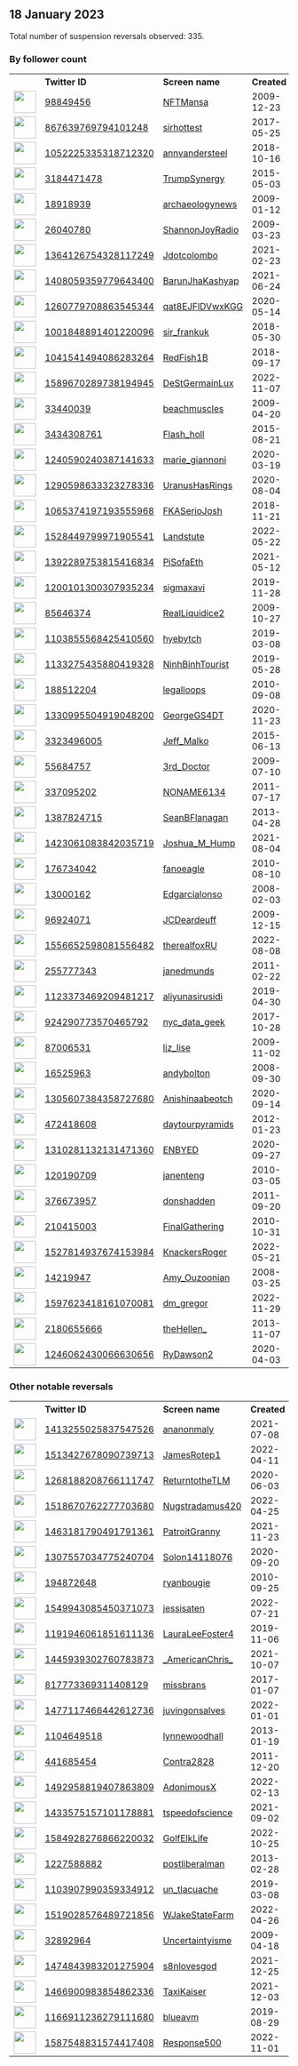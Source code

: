 
## 18 January 2023
Total number of suspension reversals observed: 335.

### By follower count
<table><tr><th></th><th align="left">Twitter ID</th><th align="left">Screen name</th>
<th align="left">Created</th><th align="left">Status</th><th align="left">Suspended</th><th align="left">Followers</th>
<tr><td><a href="https://pbs.twimg.com/profile_images/1635477864899395585/tIEJPpMP_normal.jpg"><img src="https://pbs.twimg.com/profile_images/1635477864899395585/tIEJPpMP_normal.jpg" width="40px" height="40px" align="center"/></a></td><td><a href="https://twitter.com/intent/user?user_id=98849456">98849456</a></td><td><a href="https://twitter.com/NFTMansa">NFTMansa</a></td><td>2009-12-23</td><td align="center"></td><td>2023-01-13</td><td>107831</td></tr>
<tr><td><a href="https://pbs.twimg.com/profile_images/1621724574395305984/CLylZocU_normal.jpg"><img src="https://pbs.twimg.com/profile_images/1621724574395305984/CLylZocU_normal.jpg" width="40px" height="40px" align="center"/></a></td><td><a href="https://twitter.com/intent/user?user_id=867639769794101248">867639769794101248</a></td><td><a href="https://twitter.com/sirhottest">sirhottest</a></td><td>2017-05-25</td><td align="center"></td><td>2022-11-24</td><td>93545</td></tr>
<tr><td><a href="https://pbs.twimg.com/profile_images/1623504501947629571/eHq1v02g_normal.jpg"><img src="https://pbs.twimg.com/profile_images/1623504501947629571/eHq1v02g_normal.jpg" width="40px" height="40px" align="center"/></a></td><td><a href="https://twitter.com/intent/user?user_id=1052225335318712320">1052225335318712320</a></td><td><a href="https://twitter.com/annvandersteel">annvandersteel</a></td><td>2018-10-16</td><td align="center"></td><td></td><td>85352</td></tr>
<tr><td><a href="https://pbs.twimg.com/profile_images/1002235587808694274/osA1ld-Z_normal.jpg"><img src="https://pbs.twimg.com/profile_images/1002235587808694274/osA1ld-Z_normal.jpg" width="40px" height="40px" align="center"/></a></td><td><a href="https://twitter.com/intent/user?user_id=3184471478">3184471478</a></td><td><a href="https://twitter.com/TrumpSynergy">TrumpSynergy</a></td><td>2015-05-03</td><td align="center"></td><td></td><td>51087</td></tr>
<tr><td><a href="https://pbs.twimg.com/profile_images/70837918/P40112644e_1__normal.jpg"><img src="https://pbs.twimg.com/profile_images/70837918/P40112644e_1__normal.jpg" width="40px" height="40px" align="center"/></a></td><td><a href="https://twitter.com/intent/user?user_id=18918939">18918939</a></td><td><a href="https://twitter.com/archaeologynews">archaeologynews</a></td><td>2009-01-12</td><td align="center"></td><td>2023-01-13</td><td>31479</td></tr>
<tr><td><a href="https://pbs.twimg.com/profile_images/1273069360953909248/C2kzuW93_normal.jpg"><img src="https://pbs.twimg.com/profile_images/1273069360953909248/C2kzuW93_normal.jpg" width="40px" height="40px" align="center"/></a></td><td><a href="https://twitter.com/intent/user?user_id=26040780">26040780</a></td><td><a href="https://twitter.com/ShannonJoyRadio">ShannonJoyRadio</a></td><td>2009-03-23</td><td align="center"></td><td>2022-03-11</td><td>25450</td></tr>
<tr><td><a href="https://pbs.twimg.com/profile_images/1651157402891456512/c8Jlt-kb_normal.jpg"><img src="https://pbs.twimg.com/profile_images/1651157402891456512/c8Jlt-kb_normal.jpg" width="40px" height="40px" align="center"/></a></td><td><a href="https://twitter.com/intent/user?user_id=1364126754328117249">1364126754328117249</a></td><td><a href="https://twitter.com/Jdotcolombo">Jdotcolombo</a></td><td>2021-02-23</td><td align="center"></td><td>2022-10-05</td><td>24931</td></tr>
<tr><td><a href="https://pbs.twimg.com/profile_images/1626828128499924992/356cO6Iz_normal.jpg"><img src="https://pbs.twimg.com/profile_images/1626828128499924992/356cO6Iz_normal.jpg" width="40px" height="40px" align="center"/></a></td><td><a href="https://twitter.com/intent/user?user_id=1408059359779643400">1408059359779643400</a></td><td><a href="https://twitter.com/BarunJhaKashyap">BarunJhaKashyap</a></td><td>2021-06-24</td><td align="center"></td><td>2022-12-31</td><td>19059</td></tr>
<tr><td><a href="https://pbs.twimg.com/profile_images/1634756576023318528/ElWJEz5d_normal.jpg"><img src="https://pbs.twimg.com/profile_images/1634756576023318528/ElWJEz5d_normal.jpg" width="40px" height="40px" align="center"/></a></td><td><a href="https://twitter.com/intent/user?user_id=1260779708863545344">1260779708863545344</a></td><td><a href="https://twitter.com/qat8EJFlDVwxKGG">qat8EJFlDVwxKGG</a></td><td>2020-05-14</td><td align="center"></td><td>2023-01-12</td><td>17237</td></tr>
<tr><td><a href="https://pbs.twimg.com/profile_images/1630297810510794752/0LvZ387L_normal.jpg"><img src="https://pbs.twimg.com/profile_images/1630297810510794752/0LvZ387L_normal.jpg" width="40px" height="40px" align="center"/></a></td><td><a href="https://twitter.com/intent/user?user_id=1001848891401220096">1001848891401220096</a></td><td><a href="https://twitter.com/sir_frankuk">sir_frankuk</a></td><td>2018-05-30</td><td align="center"></td><td>2022-07-04</td><td>16829</td></tr>
<tr><td><a href="https://pbs.twimg.com/profile_images/1617345848551038977/kpar0dQN_normal.jpg"><img src="https://pbs.twimg.com/profile_images/1617345848551038977/kpar0dQN_normal.jpg" width="40px" height="40px" align="center"/></a></td><td><a href="https://twitter.com/intent/user?user_id=1041541494086283264">1041541494086283264</a></td><td><a href="https://twitter.com/RedFish1B">RedFish1B</a></td><td>2018-09-17</td><td align="center"></td><td>2022-03-02</td><td>14833</td></tr>
<tr><td><a href="https://pbs.twimg.com/profile_images/1596284580343980034/xehi5jhh_normal.jpg"><img src="https://pbs.twimg.com/profile_images/1596284580343980034/xehi5jhh_normal.jpg" width="40px" height="40px" align="center"/></a></td><td><a href="https://twitter.com/intent/user?user_id=1589670289738194945">1589670289738194945</a></td><td><a href="https://twitter.com/DeStGermainLux">DeStGermainLux</a></td><td>2022-11-07</td><td align="center"></td><td>2023-01-01</td><td>13594</td></tr>
<tr><td><a href="https://pbs.twimg.com/profile_images/1430937893791485953/f3gSr59Q_normal.jpg"><img src="https://pbs.twimg.com/profile_images/1430937893791485953/f3gSr59Q_normal.jpg" width="40px" height="40px" align="center"/></a></td><td><a href="https://twitter.com/intent/user?user_id=33440039">33440039</a></td><td><a href="https://twitter.com/beachmuscles">beachmuscles</a></td><td>2009-04-20</td><td align="center"></td><td>2022-11-24</td><td>13167</td></tr>
<tr><td><a href="https://pbs.twimg.com/profile_images/1584084957521186817/zot3mVd6_normal.jpg"><img src="https://pbs.twimg.com/profile_images/1584084957521186817/zot3mVd6_normal.jpg" width="40px" height="40px" align="center"/></a></td><td><a href="https://twitter.com/intent/user?user_id=3434308761">3434308761</a></td><td><a href="https://twitter.com/Flash_holl">Flash_holl</a></td><td>2015-08-21</td><td align="center">🚫</td><td>2022-11-02</td><td>10711</td></tr>
<tr><td><a href="https://pbs.twimg.com/profile_images/1644784430626504705/lpzK4doV_normal.jpg"><img src="https://pbs.twimg.com/profile_images/1644784430626504705/lpzK4doV_normal.jpg" width="40px" height="40px" align="center"/></a></td><td><a href="https://twitter.com/intent/user?user_id=1240590240387141633">1240590240387141633</a></td><td><a href="https://twitter.com/marie_giannoni">marie_giannoni</a></td><td>2020-03-19</td><td align="center"></td><td>2023-01-13</td><td>9901</td></tr>
<tr><td><a href="https://pbs.twimg.com/profile_images/1640757055462973442/tozRTGYW_normal.jpg"><img src="https://pbs.twimg.com/profile_images/1640757055462973442/tozRTGYW_normal.jpg" width="40px" height="40px" align="center"/></a></td><td><a href="https://twitter.com/intent/user?user_id=1290598633323278336">1290598633323278336</a></td><td><a href="https://twitter.com/UranusHasRings">UranusHasRings</a></td><td>2020-08-04</td><td align="center"></td><td>2022-12-25</td><td>8880</td></tr>
<tr><td><a href="https://pbs.twimg.com/profile_images/1617445576831864832/m-vMUVFK_normal.jpg"><img src="https://pbs.twimg.com/profile_images/1617445576831864832/m-vMUVFK_normal.jpg" width="40px" height="40px" align="center"/></a></td><td><a href="https://twitter.com/intent/user?user_id=1065374197193555968">1065374197193555968</a></td><td><a href="https://twitter.com/FKASerioJosh">FKASerioJosh</a></td><td>2018-11-21</td><td align="center"></td><td>2022-09-15</td><td>7939</td></tr>
<tr><td><a href="https://pbs.twimg.com/profile_images/1625442570091352067/aOCGrlII_normal.jpg"><img src="https://pbs.twimg.com/profile_images/1625442570091352067/aOCGrlII_normal.jpg" width="40px" height="40px" align="center"/></a></td><td><a href="https://twitter.com/intent/user?user_id=1528449799971905541">1528449799971905541</a></td><td><a href="https://twitter.com/Landstute">Landstute</a></td><td>2022-05-22</td><td align="center">👋</td><td>2022-10-11</td><td>7353</td></tr>
<tr><td><a href="https://pbs.twimg.com/profile_images/1506126428768808964/HmI7_Us8_normal.jpg"><img src="https://pbs.twimg.com/profile_images/1506126428768808964/HmI7_Us8_normal.jpg" width="40px" height="40px" align="center"/></a></td><td><a href="https://twitter.com/intent/user?user_id=1392289753815416834">1392289753815416834</a></td><td><a href="https://twitter.com/PiSofaEth">PiSofaEth</a></td><td>2021-05-12</td><td align="center"></td><td>2023-01-11</td><td>5889</td></tr>
<tr><td><a href="https://pbs.twimg.com/profile_images/1607013957486739457/O8aZ2b9h_normal.jpg"><img src="https://pbs.twimg.com/profile_images/1607013957486739457/O8aZ2b9h_normal.jpg" width="40px" height="40px" align="center"/></a></td><td><a href="https://twitter.com/intent/user?user_id=1200101300307935234">1200101300307935234</a></td><td><a href="https://twitter.com/sigmaxavi">sigmaxavi</a></td><td>2019-11-28</td><td align="center"></td><td>2023-01-12</td><td>5244</td></tr>
<tr><td><a href="https://pbs.twimg.com/profile_images/1247328865703399425/y5Fg9i2R_normal.jpg"><img src="https://pbs.twimg.com/profile_images/1247328865703399425/y5Fg9i2R_normal.jpg" width="40px" height="40px" align="center"/></a></td><td><a href="https://twitter.com/intent/user?user_id=85646374">85646374</a></td><td><a href="https://twitter.com/RealLiquidice2">RealLiquidice2</a></td><td>2009-10-27</td><td align="center"></td><td>2022-11-07</td><td>5172</td></tr>
<tr><td><a href="https://pbs.twimg.com/profile_images/1653080376074551299/XQVER78d_normal.jpg"><img src="https://pbs.twimg.com/profile_images/1653080376074551299/XQVER78d_normal.jpg" width="40px" height="40px" align="center"/></a></td><td><a href="https://twitter.com/intent/user?user_id=1103855568425410560">1103855568425410560</a></td><td><a href="https://twitter.com/hyebytch">hyebytch</a></td><td>2019-03-08</td><td align="center"></td><td>2023-01-13</td><td>5131</td></tr>
<tr><td><a href="https://pbs.twimg.com/profile_images/1136333222537601024/PfwFWMmC_normal.jpg"><img src="https://pbs.twimg.com/profile_images/1136333222537601024/PfwFWMmC_normal.jpg" width="40px" height="40px" align="center"/></a></td><td><a href="https://twitter.com/intent/user?user_id=1133275435880419328">1133275435880419328</a></td><td><a href="https://twitter.com/NinhBinhTourist">NinhBinhTourist</a></td><td>2019-05-28</td><td align="center"></td><td>2023-01-03</td><td>5121</td></tr>
<tr><td><a href="https://pbs.twimg.com/profile_images/1632177918360141826/7BfIVME__normal.jpg"><img src="https://pbs.twimg.com/profile_images/1632177918360141826/7BfIVME__normal.jpg" width="40px" height="40px" align="center"/></a></td><td><a href="https://twitter.com/intent/user?user_id=188512204">188512204</a></td><td><a href="https://twitter.com/legalloops">legalloops</a></td><td>2010-09-08</td><td align="center"></td><td>2023-01-13</td><td>4603</td></tr>
<tr><td><a href="https://pbs.twimg.com/profile_images/1331000800726949889/6_Ra0DNQ_normal.jpg"><img src="https://pbs.twimg.com/profile_images/1331000800726949889/6_Ra0DNQ_normal.jpg" width="40px" height="40px" align="center"/></a></td><td><a href="https://twitter.com/intent/user?user_id=1330995504919048200">1330995504919048200</a></td><td><a href="https://twitter.com/GeorgeGS4DT">GeorgeGS4DT</a></td><td>2020-11-23</td><td align="center"></td><td>2022-11-29</td><td>4543</td></tr>
<tr><td><a href="https://pbs.twimg.com/profile_images/1601707665549402117/xzUmZ-nk_normal.jpg"><img src="https://pbs.twimg.com/profile_images/1601707665549402117/xzUmZ-nk_normal.jpg" width="40px" height="40px" align="center"/></a></td><td><a href="https://twitter.com/intent/user?user_id=3323496005">3323496005</a></td><td><a href="https://twitter.com/Jeff_Malko">Jeff_Malko</a></td><td>2015-06-13</td><td align="center"></td><td>2023-01-07</td><td>4534</td></tr>
<tr><td><a href="https://pbs.twimg.com/profile_images/1348901286821978112/g5H9a2sV_normal.jpg"><img src="https://pbs.twimg.com/profile_images/1348901286821978112/g5H9a2sV_normal.jpg" width="40px" height="40px" align="center"/></a></td><td><a href="https://twitter.com/intent/user?user_id=55684757">55684757</a></td><td><a href="https://twitter.com/3rd_Doctor">3rd_Doctor</a></td><td>2009-07-10</td><td align="center"></td><td></td><td>4291</td></tr>
<tr><td><a href="https://pbs.twimg.com/profile_images/1515252401380507648/eEgV_bUo_normal.jpg"><img src="https://pbs.twimg.com/profile_images/1515252401380507648/eEgV_bUo_normal.jpg" width="40px" height="40px" align="center"/></a></td><td><a href="https://twitter.com/intent/user?user_id=337095202">337095202</a></td><td><a href="https://twitter.com/NONAME6134">NONAME6134</a></td><td>2011-07-17</td><td align="center"></td><td>2023-01-12</td><td>3883</td></tr>
<tr><td><a href="https://pbs.twimg.com/profile_images/1459442801788207107/jIlgVVb7_normal.jpg"><img src="https://pbs.twimg.com/profile_images/1459442801788207107/jIlgVVb7_normal.jpg" width="40px" height="40px" align="center"/></a></td><td><a href="https://twitter.com/intent/user?user_id=1387824715">1387824715</a></td><td><a href="https://twitter.com/SeanBFlanagan">SeanBFlanagan</a></td><td>2013-04-28</td><td align="center"></td><td>2022-07-16</td><td>3729</td></tr>
<tr><td><a href="https://pbs.twimg.com/profile_images/1638608288081125406/tdiVDEZT_normal.jpg"><img src="https://pbs.twimg.com/profile_images/1638608288081125406/tdiVDEZT_normal.jpg" width="40px" height="40px" align="center"/></a></td><td><a href="https://twitter.com/intent/user?user_id=1423061083842035719">1423061083842035719</a></td><td><a href="https://twitter.com/Joshua_M_Hump">Joshua_M_Hump</a></td><td>2021-08-04</td><td align="center"></td><td>2022-09-22</td><td>3551</td></tr>
<tr><td><a href="https://pbs.twimg.com/profile_images/1653093779757228037/FXcuU7Ba_normal.jpg"><img src="https://pbs.twimg.com/profile_images/1653093779757228037/FXcuU7Ba_normal.jpg" width="40px" height="40px" align="center"/></a></td><td><a href="https://twitter.com/intent/user?user_id=176734042">176734042</a></td><td><a href="https://twitter.com/fanoeagle">fanoeagle</a></td><td>2010-08-10</td><td align="center"></td><td>2023-01-12</td><td>3503</td></tr>
<tr><td><a href="https://pbs.twimg.com/profile_images/768126494631747586/eOhsJgHB_normal.jpg"><img src="https://pbs.twimg.com/profile_images/768126494631747586/eOhsJgHB_normal.jpg" width="40px" height="40px" align="center"/></a></td><td><a href="https://twitter.com/intent/user?user_id=13000162">13000162</a></td><td><a href="https://twitter.com/Edgarcialonso">Edgarcialonso</a></td><td>2008-02-03</td><td align="center"></td><td>2022-07-30</td><td>3420</td></tr>
<tr><td><a href="https://pbs.twimg.com/profile_images/1416795381229400066/PqmPPVKw_normal.jpg"><img src="https://pbs.twimg.com/profile_images/1416795381229400066/PqmPPVKw_normal.jpg" width="40px" height="40px" align="center"/></a></td><td><a href="https://twitter.com/intent/user?user_id=96924071">96924071</a></td><td><a href="https://twitter.com/JCDeardeuff">JCDeardeuff</a></td><td>2009-12-15</td><td align="center"></td><td>2022-10-14</td><td>3314</td></tr>
<tr><td><a href="https://pbs.twimg.com/profile_images/1636992242245148672/87qQTn9i_normal.jpg"><img src="https://pbs.twimg.com/profile_images/1636992242245148672/87qQTn9i_normal.jpg" width="40px" height="40px" align="center"/></a></td><td><a href="https://twitter.com/intent/user?user_id=1556652598081556482">1556652598081556482</a></td><td><a href="https://twitter.com/therealfoxRU">therealfoxRU</a></td><td>2022-08-08</td><td align="center"></td><td>2022-11-22</td><td>3225</td></tr>
<tr><td><a href="https://pbs.twimg.com/profile_images/1012051510623027200/CCruOfUM_normal.jpg"><img src="https://pbs.twimg.com/profile_images/1012051510623027200/CCruOfUM_normal.jpg" width="40px" height="40px" align="center"/></a></td><td><a href="https://twitter.com/intent/user?user_id=255777343">255777343</a></td><td><a href="https://twitter.com/janedmunds">janedmunds</a></td><td>2011-02-22</td><td align="center"></td><td>2023-01-12</td><td>2908</td></tr>
<tr><td><a href="https://pbs.twimg.com/profile_images/1567960120335671304/9YksbcBS_normal.jpg"><img src="https://pbs.twimg.com/profile_images/1567960120335671304/9YksbcBS_normal.jpg" width="40px" height="40px" align="center"/></a></td><td><a href="https://twitter.com/intent/user?user_id=1123373469209481217">1123373469209481217</a></td><td><a href="https://twitter.com/aliyunasirusidi">aliyunasirusidi</a></td><td>2019-04-30</td><td align="center"></td><td>2023-01-10</td><td>2666</td></tr>
<tr><td><a href="https://pbs.twimg.com/profile_images/1309207681836683267/WG8C7QqJ_normal.jpg"><img src="https://pbs.twimg.com/profile_images/1309207681836683267/WG8C7QqJ_normal.jpg" width="40px" height="40px" align="center"/></a></td><td><a href="https://twitter.com/intent/user?user_id=924290773570465792">924290773570465792</a></td><td><a href="https://twitter.com/nyc_data_geek">nyc_data_geek</a></td><td>2017-10-28</td><td align="center"></td><td>2022-08-03</td><td>2601</td></tr>
<tr><td><a href="https://pbs.twimg.com/profile_images/1615175985292365824/jpVogO4k_normal.jpg"><img src="https://pbs.twimg.com/profile_images/1615175985292365824/jpVogO4k_normal.jpg" width="40px" height="40px" align="center"/></a></td><td><a href="https://twitter.com/intent/user?user_id=87006531">87006531</a></td><td><a href="https://twitter.com/liz_lise">liz_lise</a></td><td>2009-11-02</td><td align="center"></td><td>2022-08-11</td><td>2492</td></tr>
<tr><td><a href="https://pbs.twimg.com/profile_images/1651136359396958208/kszRnB7g_normal.jpg"><img src="https://pbs.twimg.com/profile_images/1651136359396958208/kszRnB7g_normal.jpg" width="40px" height="40px" align="center"/></a></td><td><a href="https://twitter.com/intent/user?user_id=16525963">16525963</a></td><td><a href="https://twitter.com/andybolton">andybolton</a></td><td>2008-09-30</td><td align="center"></td><td>2022-08-18</td><td>2356</td></tr>
<tr><td><a href="https://pbs.twimg.com/profile_images/1654925781146161153/w303Zu3U_normal.jpg"><img src="https://pbs.twimg.com/profile_images/1654925781146161153/w303Zu3U_normal.jpg" width="40px" height="40px" align="center"/></a></td><td><a href="https://twitter.com/intent/user?user_id=1305607384358727680">1305607384358727680</a></td><td><a href="https://twitter.com/Anishinaabeotch">Anishinaabeotch</a></td><td>2020-09-14</td><td align="center"></td><td>2023-01-13</td><td>2312</td></tr>
<tr><td><a href="https://pbs.twimg.com/profile_images/966139562622930945/KEvY4zNo_normal.jpg"><img src="https://pbs.twimg.com/profile_images/966139562622930945/KEvY4zNo_normal.jpg" width="40px" height="40px" align="center"/></a></td><td><a href="https://twitter.com/intent/user?user_id=472418608">472418608</a></td><td><a href="https://twitter.com/daytourpyramids">daytourpyramids</a></td><td>2012-01-23</td><td align="center"></td><td>2023-01-09</td><td>2294</td></tr>
<tr><td><a href="https://pbs.twimg.com/profile_images/1609746552787968000/oNQr7yTV_normal.jpg"><img src="https://pbs.twimg.com/profile_images/1609746552787968000/oNQr7yTV_normal.jpg" width="40px" height="40px" align="center"/></a></td><td><a href="https://twitter.com/intent/user?user_id=1310281132131471360">1310281132131471360</a></td><td><a href="https://twitter.com/ENBYED">ENBYED</a></td><td>2020-09-27</td><td align="center"></td><td>2023-01-10</td><td>2252</td></tr>
<tr><td><a href="https://pbs.twimg.com/profile_images/1011347896493531137/dM5XdtbB_normal.jpg"><img src="https://pbs.twimg.com/profile_images/1011347896493531137/dM5XdtbB_normal.jpg" width="40px" height="40px" align="center"/></a></td><td><a href="https://twitter.com/intent/user?user_id=120190709">120190709</a></td><td><a href="https://twitter.com/janenteng">janenteng</a></td><td>2010-03-05</td><td align="center"></td><td></td><td>2207</td></tr>
<tr><td><a href="https://pbs.twimg.com/profile_images/1599226137695043584/UiXks7VF_normal.jpg"><img src="https://pbs.twimg.com/profile_images/1599226137695043584/UiXks7VF_normal.jpg" width="40px" height="40px" align="center"/></a></td><td><a href="https://twitter.com/intent/user?user_id=376673957">376673957</a></td><td><a href="https://twitter.com/donshadden">donshadden</a></td><td>2011-09-20</td><td align="center"></td><td>2023-01-06</td><td>1993</td></tr>
<tr><td><a href="https://pbs.twimg.com/profile_images/1608845852025688065/njHrEckw_normal.jpg"><img src="https://pbs.twimg.com/profile_images/1608845852025688065/njHrEckw_normal.jpg" width="40px" height="40px" align="center"/></a></td><td><a href="https://twitter.com/intent/user?user_id=210415003">210415003</a></td><td><a href="https://twitter.com/FinalGathering">FinalGathering</a></td><td>2010-10-31</td><td align="center"></td><td>2023-01-12</td><td>1895</td></tr>
<tr><td><a href="https://pbs.twimg.com/profile_images/1605433032957366272/N0LdSStP_normal.jpg"><img src="https://pbs.twimg.com/profile_images/1605433032957366272/N0LdSStP_normal.jpg" width="40px" height="40px" align="center"/></a></td><td><a href="https://twitter.com/intent/user?user_id=1527814937674153984">1527814937674153984</a></td><td><a href="https://twitter.com/KnackersRoger">KnackersRoger</a></td><td>2022-05-21</td><td align="center"></td><td>2023-01-11</td><td>1893</td></tr>
<tr><td><a href="https://pbs.twimg.com/profile_images/1538002698926141441/SyZ-jGeE_normal.jpg"><img src="https://pbs.twimg.com/profile_images/1538002698926141441/SyZ-jGeE_normal.jpg" width="40px" height="40px" align="center"/></a></td><td><a href="https://twitter.com/intent/user?user_id=14219947">14219947</a></td><td><a href="https://twitter.com/Amy_Ouzoonian">Amy_Ouzoonian</a></td><td>2008-03-25</td><td align="center"></td><td>2023-01-10</td><td>1885</td></tr>
<tr><td><a href="https://pbs.twimg.com/profile_images/1597631916563468292/LqOQgvpU_normal.jpg"><img src="https://pbs.twimg.com/profile_images/1597631916563468292/LqOQgvpU_normal.jpg" width="40px" height="40px" align="center"/></a></td><td><a href="https://twitter.com/intent/user?user_id=1597623418161070081">1597623418161070081</a></td><td><a href="https://twitter.com/dm_gregor">dm_gregor</a></td><td>2022-11-29</td><td align="center"></td><td>2023-01-09</td><td>1882</td></tr>
<tr><td><a href="https://pbs.twimg.com/profile_images/1324984122209673216/wfG2TyzB_normal.jpg"><img src="https://pbs.twimg.com/profile_images/1324984122209673216/wfG2TyzB_normal.jpg" width="40px" height="40px" align="center"/></a></td><td><a href="https://twitter.com/intent/user?user_id=2180655666">2180655666</a></td><td><a href="https://twitter.com/theHellen_">theHellen_</a></td><td>2013-11-07</td><td align="center"></td><td>2022-08-15</td><td>1782</td></tr>
<tr><td><a href="https://pbs.twimg.com/profile_images/1615732693245001730/Q5e6QxY5_normal.jpg"><img src="https://pbs.twimg.com/profile_images/1615732693245001730/Q5e6QxY5_normal.jpg" width="40px" height="40px" align="center"/></a></td><td><a href="https://twitter.com/intent/user?user_id=1246062430066630656">1246062430066630656</a></td><td><a href="https://twitter.com/RyDawson2">RyDawson2</a></td><td>2020-04-03</td><td align="center"></td><td></td><td>1625</td></tr>
</table>

### Other notable reversals
<table><tr><th></th><th align="left">Twitter ID</th><th align="left">Screen name</th>
<th align="left">Created</th><th align="left">Status</th><th align="left">Suspended</th><th align="left">Followers</th>
<tr><td><a href="https://pbs.twimg.com/profile_images/1508481535929843712/nR6JzCTC_normal.jpg"><img src="https://pbs.twimg.com/profile_images/1508481535929843712/nR6JzCTC_normal.jpg" width="40px" height="40px" align="center"/></a></td><td><a href="https://twitter.com/intent/user?user_id=1413255025837547526">1413255025837547526</a></td><td><a href="https://twitter.com/ananonmaly">ananonmaly</a></td><td>2021-07-08</td><td align="center"></td><td>2022-10-21</td><td>344</td></tr>
<tr><td><a href="https://pbs.twimg.com/profile_images/1541607246722899972/QLWjrn4q_normal.jpg"><img src="https://pbs.twimg.com/profile_images/1541607246722899972/QLWjrn4q_normal.jpg" width="40px" height="40px" align="center"/></a></td><td><a href="https://twitter.com/intent/user?user_id=1513427678090739713">1513427678090739713</a></td><td><a href="https://twitter.com/JamesRotep1">JamesRotep1</a></td><td>2022-04-11</td><td align="center"></td><td>2022-10-14</td><td>4</td></tr>
<tr><td><a href="https://pbs.twimg.com/profile_images/1550964374558449664/s7o4y_Il_normal.jpg"><img src="https://pbs.twimg.com/profile_images/1550964374558449664/s7o4y_Il_normal.jpg" width="40px" height="40px" align="center"/></a></td><td><a href="https://twitter.com/intent/user?user_id=1268188208766111747">1268188208766111747</a></td><td><a href="https://twitter.com/ReturntotheTLM">ReturntotheTLM</a></td><td>2020-06-03</td><td align="center"></td><td>2022-12-29</td><td>332</td></tr>
<tr><td><a href="https://pbs.twimg.com/profile_images/1518670940678238208/cI5_YzI6_normal.jpg"><img src="https://pbs.twimg.com/profile_images/1518670940678238208/cI5_YzI6_normal.jpg" width="40px" height="40px" align="center"/></a></td><td><a href="https://twitter.com/intent/user?user_id=1518670762277703680">1518670762277703680</a></td><td><a href="https://twitter.com/Nugstradamus420">Nugstradamus420</a></td><td>2022-04-25</td><td align="center"></td><td>2023-01-11</td><td>7</td></tr>
<tr><td><a href="https://pbs.twimg.com/profile_images/1612547227053948928/mLOe2Xrp_normal.jpg"><img src="https://pbs.twimg.com/profile_images/1612547227053948928/mLOe2Xrp_normal.jpg" width="40px" height="40px" align="center"/></a></td><td><a href="https://twitter.com/intent/user?user_id=1463181790491791361">1463181790491791361</a></td><td><a href="https://twitter.com/PatroitGranny">PatroitGranny</a></td><td>2021-11-23</td><td align="center"></td><td>2023-01-11</td><td>649</td></tr>
<tr><td><a href="https://abs.twimg.com/sticky/default_profile_images/default_profile_normal.png"><img src="https://abs.twimg.com/sticky/default_profile_images/default_profile_normal.png" width="40px" height="40px" align="center"/></a></td><td><a href="https://twitter.com/intent/user?user_id=1307557034775240704">1307557034775240704</a></td><td><a href="https://twitter.com/Solon14118076">Solon14118076</a></td><td>2020-09-20</td><td align="center"></td><td>2023-01-12</td><td>42</td></tr>
<tr><td><a href="https://pbs.twimg.com/profile_images/1758000522/image_normal.jpg"><img src="https://pbs.twimg.com/profile_images/1758000522/image_normal.jpg" width="40px" height="40px" align="center"/></a></td><td><a href="https://twitter.com/intent/user?user_id=194872648">194872648</a></td><td><a href="https://twitter.com/ryanbougie">ryanbougie</a></td><td>2010-09-25</td><td align="center"></td><td>2023-01-10</td><td>679</td></tr>
<tr><td><a href="https://pbs.twimg.com/profile_images/1562115139255549952/fge8IwQV_normal.jpg"><img src="https://pbs.twimg.com/profile_images/1562115139255549952/fge8IwQV_normal.jpg" width="40px" height="40px" align="center"/></a></td><td><a href="https://twitter.com/intent/user?user_id=1549943085450371073">1549943085450371073</a></td><td><a href="https://twitter.com/jessisaten">jessisaten</a></td><td>2022-07-21</td><td align="center">🔒</td><td>2023-01-13</td><td>539</td></tr>
<tr><td><a href="https://pbs.twimg.com/profile_images/1306291758557540360/yjZ9KYHY_normal.jpg"><img src="https://pbs.twimg.com/profile_images/1306291758557540360/yjZ9KYHY_normal.jpg" width="40px" height="40px" align="center"/></a></td><td><a href="https://twitter.com/intent/user?user_id=1191946061851611136">1191946061851611136</a></td><td><a href="https://twitter.com/LauraLeeFoster4">LauraLeeFoster4</a></td><td>2019-11-06</td><td align="center"></td><td>2023-01-13</td><td>230</td></tr>
<tr><td><a href="https://pbs.twimg.com/profile_images/1577873672483676160/MixJ5rnl_normal.jpg"><img src="https://pbs.twimg.com/profile_images/1577873672483676160/MixJ5rnl_normal.jpg" width="40px" height="40px" align="center"/></a></td><td><a href="https://twitter.com/intent/user?user_id=1445939302760783873">1445939302760783873</a></td><td><a href="https://twitter.com/_AmericanChris_">_AmericanChris_</a></td><td>2021-10-07</td><td align="center"></td><td>2022-12-05</td><td>304</td></tr>
<tr><td><a href="https://pbs.twimg.com/profile_images/1601812870882213888/18OQyE7k_normal.jpg"><img src="https://pbs.twimg.com/profile_images/1601812870882213888/18OQyE7k_normal.jpg" width="40px" height="40px" align="center"/></a></td><td><a href="https://twitter.com/intent/user?user_id=817773369311408129">817773369311408129</a></td><td><a href="https://twitter.com/missbrans">missbrans</a></td><td>2017-01-07</td><td align="center"></td><td>2022-12-23</td><td>561</td></tr>
<tr><td><a href="https://pbs.twimg.com/profile_images/1637815232247771139/L7iUNb_P_normal.jpg"><img src="https://pbs.twimg.com/profile_images/1637815232247771139/L7iUNb_P_normal.jpg" width="40px" height="40px" align="center"/></a></td><td><a href="https://twitter.com/intent/user?user_id=1477117466442612736">1477117466442612736</a></td><td><a href="https://twitter.com/juvingonsalves">juvingonsalves</a></td><td>2022-01-01</td><td align="center"></td><td>2022-12-01</td><td>219</td></tr>
<tr><td><a href="https://abs.twimg.com/sticky/default_profile_images/default_profile_normal.png"><img src="https://abs.twimg.com/sticky/default_profile_images/default_profile_normal.png" width="40px" height="40px" align="center"/></a></td><td><a href="https://twitter.com/intent/user?user_id=1104649518">1104649518</a></td><td><a href="https://twitter.com/lynnewoodhall">lynnewoodhall</a></td><td>2013-01-19</td><td align="center"></td><td>2022-12-29</td><td>200</td></tr>
<tr><td><a href="https://pbs.twimg.com/profile_images/1271821725186043904/HeEZJ3Pi_normal.jpg"><img src="https://pbs.twimg.com/profile_images/1271821725186043904/HeEZJ3Pi_normal.jpg" width="40px" height="40px" align="center"/></a></td><td><a href="https://twitter.com/intent/user?user_id=441685454">441685454</a></td><td><a href="https://twitter.com/Contra2828">Contra2828</a></td><td>2011-12-20</td><td align="center"></td><td>2023-01-09</td><td>32</td></tr>
<tr><td><a href="https://pbs.twimg.com/profile_images/1654342117454389248/bv7xrFfI_normal.jpg"><img src="https://pbs.twimg.com/profile_images/1654342117454389248/bv7xrFfI_normal.jpg" width="40px" height="40px" align="center"/></a></td><td><a href="https://twitter.com/intent/user?user_id=1492958819407863809">1492958819407863809</a></td><td><a href="https://twitter.com/AdonimousX">AdonimousX</a></td><td>2022-02-13</td><td align="center"></td><td>2023-01-13</td><td>434</td></tr>
<tr><td><a href="https://pbs.twimg.com/profile_images/1618813968717418496/ncXQ2FR1_normal.jpg"><img src="https://pbs.twimg.com/profile_images/1618813968717418496/ncXQ2FR1_normal.jpg" width="40px" height="40px" align="center"/></a></td><td><a href="https://twitter.com/intent/user?user_id=1433575157101178881">1433575157101178881</a></td><td><a href="https://twitter.com/tspeedofscience">tspeedofscience</a></td><td>2021-09-02</td><td align="center"></td><td>2023-01-13</td><td>54</td></tr>
<tr><td><a href="https://pbs.twimg.com/profile_images/1617333071208124417/FBVGovvh_normal.jpg"><img src="https://pbs.twimg.com/profile_images/1617333071208124417/FBVGovvh_normal.jpg" width="40px" height="40px" align="center"/></a></td><td><a href="https://twitter.com/intent/user?user_id=1584928276866220032">1584928276866220032</a></td><td><a href="https://twitter.com/GolfElkLife">GolfElkLife</a></td><td>2022-10-25</td><td align="center"></td><td>2023-01-16</td><td>240</td></tr>
<tr><td><a href="https://pbs.twimg.com/profile_images/1523659248147832833/Eq6sg7m5_normal.jpg"><img src="https://pbs.twimg.com/profile_images/1523659248147832833/Eq6sg7m5_normal.jpg" width="40px" height="40px" align="center"/></a></td><td><a href="https://twitter.com/intent/user?user_id=1227588882">1227588882</a></td><td><a href="https://twitter.com/postliberalman">postliberalman</a></td><td>2013-02-28</td><td align="center"></td><td>2023-01-12</td><td>449</td></tr>
<tr><td><a href="https://pbs.twimg.com/profile_images/1503450781818802193/OSLo1c0o_normal.jpg"><img src="https://pbs.twimg.com/profile_images/1503450781818802193/OSLo1c0o_normal.jpg" width="40px" height="40px" align="center"/></a></td><td><a href="https://twitter.com/intent/user?user_id=1103907990359334912">1103907990359334912</a></td><td><a href="https://twitter.com/un_tlacuache">un_tlacuache</a></td><td>2019-03-08</td><td align="center"></td><td>2023-01-06</td><td>61</td></tr>
<tr><td><a href="https://pbs.twimg.com/profile_images/1519029868830380033/--P2iHLW_normal.jpg"><img src="https://pbs.twimg.com/profile_images/1519029868830380033/--P2iHLW_normal.jpg" width="40px" height="40px" align="center"/></a></td><td><a href="https://twitter.com/intent/user?user_id=1519028576489721856">1519028576489721856</a></td><td><a href="https://twitter.com/WJakeStateFarm">WJakeStateFarm</a></td><td>2022-04-26</td><td align="center"></td><td>2022-12-08</td><td>1570</td></tr>
<tr><td><a href="https://pbs.twimg.com/profile_images/1578138441182740480/ww0zwWXd_normal.jpg"><img src="https://pbs.twimg.com/profile_images/1578138441182740480/ww0zwWXd_normal.jpg" width="40px" height="40px" align="center"/></a></td><td><a href="https://twitter.com/intent/user?user_id=32892964">32892964</a></td><td><a href="https://twitter.com/Uncertaintyisme">Uncertaintyisme</a></td><td>2009-04-18</td><td align="center">🚫</td><td>2023-01-12</td><td>23</td></tr>
<tr><td><a href="https://pbs.twimg.com/profile_images/1509592099997421568/2nKw3z_P_normal.jpg"><img src="https://pbs.twimg.com/profile_images/1509592099997421568/2nKw3z_P_normal.jpg" width="40px" height="40px" align="center"/></a></td><td><a href="https://twitter.com/intent/user?user_id=1474843983201275904">1474843983201275904</a></td><td><a href="https://twitter.com/s8nlovesgod">s8nlovesgod</a></td><td>2021-12-25</td><td align="center"></td><td>2023-01-04</td><td>480</td></tr>
<tr><td><a href="https://pbs.twimg.com/profile_images/1629199857880649729/0VpQKbx4_normal.jpg"><img src="https://pbs.twimg.com/profile_images/1629199857880649729/0VpQKbx4_normal.jpg" width="40px" height="40px" align="center"/></a></td><td><a href="https://twitter.com/intent/user?user_id=1466900983854862336">1466900983854862336</a></td><td><a href="https://twitter.com/TaxiKaiser">TaxiKaiser</a></td><td>2021-12-03</td><td align="center"></td><td>2022-12-29</td><td>1527</td></tr>
<tr><td><a href="https://abs.twimg.com/sticky/default_profile_images/default_profile_normal.png"><img src="https://abs.twimg.com/sticky/default_profile_images/default_profile_normal.png" width="40px" height="40px" align="center"/></a></td><td><a href="https://twitter.com/intent/user?user_id=1166911236279111680">1166911236279111680</a></td><td><a href="https://twitter.com/blueavm">blueavm</a></td><td>2019-08-29</td><td align="center"></td><td>2023-01-12</td><td>102</td></tr>
<tr><td><a href="https://pbs.twimg.com/profile_images/1610670125157584897/BVh9n2oy_normal.jpg"><img src="https://pbs.twimg.com/profile_images/1610670125157584897/BVh9n2oy_normal.jpg" width="40px" height="40px" align="center"/></a></td><td><a href="https://twitter.com/intent/user?user_id=1587548831574417408">1587548831574417408</a></td><td><a href="https://twitter.com/Response500">Response500</a></td><td>2022-11-01</td><td align="center"></td><td>2023-01-14</td><td>39</td></tr>
</table>
